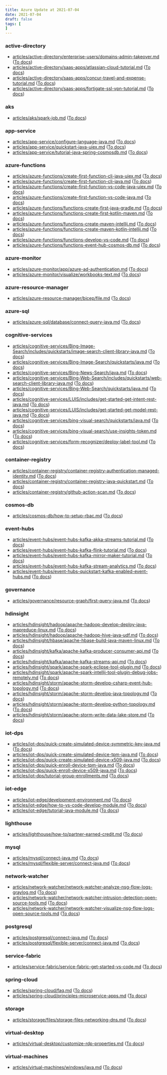 ```yaml
---
title: Azure Update at 2021-07-04
date: 2021-07-04
draft: false
tags: [
]
---
```


### active-directory
- [articles/active-directory/enterprise-users/domains-admin-takeover.md](https://github.com/MicrosoftDocs/azure-docs/compare/285d5c4..d90cb31#diff-f3b9dbf655f475ab0985830b6bf90b45e6a6790ba32527fea51522a1d7f382ea) ([To docs](https://docs.microsoft.com/en-us/azure/active-directory/enterprise-users/domains-admin-takeover?WT.mc_id=AZ-MVP-5003408))
- [articles/active-directory/saas-apps/atlassian-cloud-tutorial.md](https://github.com/MicrosoftDocs/azure-docs/compare/285d5c4..d90cb31#diff-ade1251baf644aad0da2a66fb0537079ff335e034ebb03e35acbef8a3f83716e) ([To docs](https://docs.microsoft.com/en-us/azure/active-directory/saas-apps/atlassian-cloud-tutorial?WT.mc_id=AZ-MVP-5003408))
- [articles/active-directory/saas-apps/concur-travel-and-expense-tutorial.md](https://github.com/MicrosoftDocs/azure-docs/compare/285d5c4..d90cb31#diff-91e9b4c3eeef82fb5154cf09380e0d0733c0847cb60641b35acc9c78d25426da) ([To docs](https://docs.microsoft.com/en-us/azure/active-directory/saas-apps/concur-travel-and-expense-tutorial?WT.mc_id=AZ-MVP-5003408))
- [articles/active-directory/saas-apps/fortigate-ssl-vpn-tutorial.md](https://github.com/MicrosoftDocs/azure-docs/compare/285d5c4..d90cb31#diff-d090a5209b19f965b9e289d647158b6a1e39db1b6d20bf9f991c6d5fa168d8b9) ([To docs](https://docs.microsoft.com/en-us/azure/active-directory/saas-apps/fortigate-ssl-vpn-tutorial?WT.mc_id=AZ-MVP-5003408))
    
### aks
- [articles/aks/spark-job.md](https://github.com/MicrosoftDocs/azure-docs/compare/285d5c4..d90cb31#diff-86336cadc35e2b4bbdc73abb0e7e1b5987871f50c8a82583b8d6f4a7ba060ad3) ([To docs](https://docs.microsoft.com/en-us/azure/aks/spark-job?WT.mc_id=AZ-MVP-5003408))
    
### app-service
- [articles/app-service/configure-language-java.md](https://github.com/MicrosoftDocs/azure-docs/compare/285d5c4..d90cb31#diff-d4fedd94938f8306ed0e3ad5da8e03a871a9b3f49823282ac865d3ee6069ef8a) ([To docs](https://docs.microsoft.com/en-us/azure/app-service/configure-language-java?WT.mc_id=AZ-MVP-5003408))
- [articles/app-service/quickstart-java-uiex.md](https://github.com/MicrosoftDocs/azure-docs/compare/285d5c4..d90cb31#diff-04fd7d1be05bd9e727d2a41a7cd48695b4e555407bde5ffded5217925664a1ee) ([To docs](https://docs.microsoft.com/en-us/azure/app-service/quickstart-java-uiex?WT.mc_id=AZ-MVP-5003408))
- [articles/app-service/tutorial-java-spring-cosmosdb.md](https://github.com/MicrosoftDocs/azure-docs/compare/285d5c4..d90cb31#diff-441f98b706d3ba903950f37161c9700f89e4b0fa1973c9b15aa10f743dd7fc72) ([To docs](https://docs.microsoft.com/en-us/azure/app-service/tutorial-java-spring-cosmosdb?WT.mc_id=AZ-MVP-5003408))
    
### azure-functions
- [articles/azure-functions/create-first-function-cli-java-uiex.md](https://github.com/MicrosoftDocs/azure-docs/compare/285d5c4..d90cb31#diff-216054cef678ce4023efd9d3078379b1625c9d0106ca8b9c6b96705a55bddd6e) ([To docs](https://docs.microsoft.com/en-us/azure/azure-functions/create-first-function-cli-java-uiex?WT.mc_id=AZ-MVP-5003408))
- [articles/azure-functions/create-first-function-cli-java.md](https://github.com/MicrosoftDocs/azure-docs/compare/285d5c4..d90cb31#diff-b00bc21a5c174c3cb947c7665f3b209593a6bd6bb898c668aa024678257863df) ([To docs](https://docs.microsoft.com/en-us/azure/azure-functions/create-first-function-cli-java?WT.mc_id=AZ-MVP-5003408))
- [articles/azure-functions/create-first-function-vs-code-java-uiex.md](https://github.com/MicrosoftDocs/azure-docs/compare/285d5c4..d90cb31#diff-7d1ca8a6414126be30d92be5a73f4c2307d9bc2b51d209781fca18e7a5bba691) ([To docs](https://docs.microsoft.com/en-us/azure/azure-functions/create-first-function-vs-code-java-uiex?WT.mc_id=AZ-MVP-5003408))
- [articles/azure-functions/create-first-function-vs-code-java.md](https://github.com/MicrosoftDocs/azure-docs/compare/285d5c4..d90cb31#diff-5d4ef3bb1d2be184f9484001b38aa8666c540be524afbcb98e4078dd33e968ad) ([To docs](https://docs.microsoft.com/en-us/azure/azure-functions/create-first-function-vs-code-java?WT.mc_id=AZ-MVP-5003408))
- [articles/azure-functions/functions-create-first-java-gradle.md](https://github.com/MicrosoftDocs/azure-docs/compare/285d5c4..d90cb31#diff-3afbeb6566c995b8f281f5d217881c4752301fb35048196715397dffb2b2a37f) ([To docs](https://docs.microsoft.com/en-us/azure/azure-functions/functions-create-first-java-gradle?WT.mc_id=AZ-MVP-5003408))
- [articles/azure-functions/functions-create-first-kotlin-maven.md](https://github.com/MicrosoftDocs/azure-docs/compare/285d5c4..d90cb31#diff-3cf07f481ab146adca8317a8f20933fef1fbf51c94cf97474d02de723934ea13) ([To docs](https://docs.microsoft.com/en-us/azure/azure-functions/functions-create-first-kotlin-maven?WT.mc_id=AZ-MVP-5003408))
- [articles/azure-functions/functions-create-maven-intellij.md](https://github.com/MicrosoftDocs/azure-docs/compare/285d5c4..d90cb31#diff-4da503c118b50f6eef80a813f4238fe3fbc11028f1b55d4af811550fb28305a3) ([To docs](https://docs.microsoft.com/en-us/azure/azure-functions/functions-create-maven-intellij?WT.mc_id=AZ-MVP-5003408))
- [articles/azure-functions/functions-create-maven-kotlin-intellij.md](https://github.com/MicrosoftDocs/azure-docs/compare/285d5c4..d90cb31#diff-f6469ef3d1d75120a5fea577f9efaf4bb2835f8de60f5af9e850fb1180d13754) ([To docs](https://docs.microsoft.com/en-us/azure/azure-functions/functions-create-maven-kotlin-intellij?WT.mc_id=AZ-MVP-5003408))
- [articles/azure-functions/functions-develop-vs-code.md](https://github.com/MicrosoftDocs/azure-docs/compare/285d5c4..d90cb31#diff-6deedc63b3acc2e5a91e580f861cf8c6753fe3608cf9b9950ea223f742680376) ([To docs](https://docs.microsoft.com/en-us/azure/azure-functions/functions-develop-vs-code?WT.mc_id=AZ-MVP-5003408))
- [articles/azure-functions/functions-event-hub-cosmos-db.md](https://github.com/MicrosoftDocs/azure-docs/compare/285d5c4..d90cb31#diff-6d2ceea79af2e6ee93915bb6e1b3a746a408d261b0e20a87f9d0fd6a364be4f8) ([To docs](https://docs.microsoft.com/en-us/azure/azure-functions/functions-event-hub-cosmos-db?WT.mc_id=AZ-MVP-5003408))
    
### azure-monitor
- [articles/azure-monitor/app/azure-ad-authentication.md](https://github.com/MicrosoftDocs/azure-docs/compare/285d5c4..d90cb31#diff-255f9915ac7b6511b01abee8cbfcf38ecc892870b9199fe9d2026c307ff7ffa7) ([To docs](https://docs.microsoft.com/en-us/azure/azure-monitor/app/azure-ad-authentication?WT.mc_id=AZ-MVP-5003408))
- [articles/azure-monitor/visualize/workbooks-text.md](https://github.com/MicrosoftDocs/azure-docs/compare/285d5c4..d90cb31#diff-da904a56f8b4f7fb08fd397eda097ab19282fa7ac9ebe19c51e4cf57e81a3737) ([To docs](https://docs.microsoft.com/en-us/azure/azure-monitor/visualize/workbooks-text?WT.mc_id=AZ-MVP-5003408))
    
### azure-resource-manager
- [articles/azure-resource-manager/bicep/file.md](https://github.com/MicrosoftDocs/azure-docs/compare/285d5c4..d90cb31#diff-167620d3bddf718a9922ad86db277e13e5ec837acfd0a935f78a3c0e3a68b23c) ([To docs](https://docs.microsoft.com/en-us/azure/azure-resource-manager/bicep/file?WT.mc_id=AZ-MVP-5003408))
    
### azure-sql
- [articles/azure-sql/database/connect-query-java.md](https://github.com/MicrosoftDocs/azure-docs/compare/285d5c4..d90cb31#diff-2eb45106de8d9786ae20987a030be9a71dec034d1456569ada453205a3a69346) ([To docs](https://docs.microsoft.com/en-us/azure/azure-sql/database/connect-query-java?WT.mc_id=AZ-MVP-5003408))
    
### cognitive-services
- [articles/cognitive-services/Bing-Image-Search/includes/quickstarts/image-search-client-library-java.md](https://github.com/MicrosoftDocs/azure-docs/compare/285d5c4..d90cb31#diff-9b83413a3377135a9c7d2906b8d775817949be46898506561a25edec8254151c) ([To docs](https://docs.microsoft.com/en-us/azure/cognitive-services/Bing-Image-Search/includes/quickstarts/image-search-client-library-java?WT.mc_id=AZ-MVP-5003408))
- [articles/cognitive-services/Bing-Image-Search/quickstarts/java.md](https://github.com/MicrosoftDocs/azure-docs/compare/285d5c4..d90cb31#diff-c131b6071ba88c22fe3bcfcabcbe23fdd437d0a6bbcfae94bf0162cd1ca1c363) ([To docs](https://docs.microsoft.com/en-us/azure/cognitive-services/Bing-Image-Search/quickstarts/java?WT.mc_id=AZ-MVP-5003408))
- [articles/cognitive-services/Bing-News-Search/java.md](https://github.com/MicrosoftDocs/azure-docs/compare/285d5c4..d90cb31#diff-8736dc8ce9b8a47f408ce995934d61441c92198dbaa4e2846fb9e135c90c70ad) ([To docs](https://docs.microsoft.com/en-us/azure/cognitive-services/Bing-News-Search/java?WT.mc_id=AZ-MVP-5003408))
- [articles/cognitive-services/Bing-Web-Search/includes/quickstarts/web-search-client-library-java.md](https://github.com/MicrosoftDocs/azure-docs/compare/285d5c4..d90cb31#diff-3587bc81fb019f416fbd1cb39133248e18a8cf29e65f283b2f75c836f4519348) ([To docs](https://docs.microsoft.com/en-us/azure/cognitive-services/Bing-Web-Search/includes/quickstarts/web-search-client-library-java?WT.mc_id=AZ-MVP-5003408))
- [articles/cognitive-services/Bing-Web-Search/quickstarts/java.md](https://github.com/MicrosoftDocs/azure-docs/compare/285d5c4..d90cb31#diff-b4c77c5a5942b0a66c4d5f64a2907bf64b112dc25e2570b429b38b4fde847d38) ([To docs](https://docs.microsoft.com/en-us/azure/cognitive-services/Bing-Web-Search/quickstarts/java?WT.mc_id=AZ-MVP-5003408))
- [articles/cognitive-services/LUIS/includes/get-started-get-intent-rest-java.md](https://github.com/MicrosoftDocs/azure-docs/compare/285d5c4..d90cb31#diff-69d467b5fe03f6e75342ef4222c2093f9c2a9105a8569cf3adddeceaef350a47) ([To docs](https://docs.microsoft.com/en-us/azure/cognitive-services/LUIS/includes/get-started-get-intent-rest-java?WT.mc_id=AZ-MVP-5003408))
- [articles/cognitive-services/LUIS/includes/get-started-get-model-rest-java.md](https://github.com/MicrosoftDocs/azure-docs/compare/285d5c4..d90cb31#diff-1a45ef503355de4cd9111caa5bae8306b665bede8c6890583d9f6de5320becb3) ([To docs](https://docs.microsoft.com/en-us/azure/cognitive-services/LUIS/includes/get-started-get-model-rest-java?WT.mc_id=AZ-MVP-5003408))
- [articles/cognitive-services/bing-visual-search/quickstarts/java.md](https://github.com/MicrosoftDocs/azure-docs/compare/285d5c4..d90cb31#diff-9e837047a63327be532b6781b369fd9a25c23732e9f08d1a0711df1f32eef21f) ([To docs](https://docs.microsoft.com/en-us/azure/cognitive-services/bing-visual-search/quickstarts/java?WT.mc_id=AZ-MVP-5003408))
- [articles/cognitive-services/bing-visual-search/use-insights-token.md](https://github.com/MicrosoftDocs/azure-docs/compare/285d5c4..d90cb31#diff-d8c494c7a21a03c6039a73e0b2ff25f8753dbb5b9df1ccd7f2127e9214ca8a04) ([To docs](https://docs.microsoft.com/en-us/azure/cognitive-services/bing-visual-search/use-insights-token?WT.mc_id=AZ-MVP-5003408))
- [articles/cognitive-services/form-recognizer/deploy-label-tool.md](https://github.com/MicrosoftDocs/azure-docs/compare/285d5c4..d90cb31#diff-f8d960cfbe3e7595f6ba6466d7d0d89f00ed46d3c0565e8660651e4840001f10) ([To docs](https://docs.microsoft.com/en-us/azure/cognitive-services/form-recognizer/deploy-label-tool?WT.mc_id=AZ-MVP-5003408))
    
### container-registry
- [articles/container-registry/container-registry-authentication-managed-identity.md](https://github.com/MicrosoftDocs/azure-docs/compare/285d5c4..d90cb31#diff-7a6d5c56419660d916d0d86295b78a2214c32dce8fb1779b0763bd906a83a01f) ([To docs](https://docs.microsoft.com/en-us/azure/container-registry/container-registry-authentication-managed-identity?WT.mc_id=AZ-MVP-5003408))
- [articles/container-registry/container-registry-java-quickstart.md](https://github.com/MicrosoftDocs/azure-docs/compare/285d5c4..d90cb31#diff-aa00122233b921d730855a836ac747dfa7aee86e1fa67264c54c6237465ed2ea) ([To docs](https://docs.microsoft.com/en-us/azure/container-registry/container-registry-java-quickstart?WT.mc_id=AZ-MVP-5003408))
- [articles/container-registry/github-action-scan.md](https://github.com/MicrosoftDocs/azure-docs/compare/285d5c4..d90cb31#diff-46e8c50b78286e80de9f4ce38fbae0ce10af1efd9fba206819316f940b1880ee) ([To docs](https://docs.microsoft.com/en-us/azure/container-registry/github-action-scan?WT.mc_id=AZ-MVP-5003408))
    
### cosmos-db
- [articles/cosmos-db/how-to-setup-rbac.md](https://github.com/MicrosoftDocs/azure-docs/compare/285d5c4..d90cb31#diff-d8232618488a69ebc1ddbd3614f9e710ef68a7def0b24598011390461acba9cc) ([To docs](https://docs.microsoft.com/en-us/azure/cosmos-db/how-to-setup-rbac?WT.mc_id=AZ-MVP-5003408))
    
### event-hubs
- [articles/event-hubs/event-hubs-kafka-akka-streams-tutorial.md](https://github.com/MicrosoftDocs/azure-docs/compare/285d5c4..d90cb31#diff-a4481906fcd92ec568c2c0536f9f95cfe29d6378f0d26ce499ccbcf3644514b6) ([To docs](https://docs.microsoft.com/en-us/azure/event-hubs/event-hubs-kafka-akka-streams-tutorial?WT.mc_id=AZ-MVP-5003408))
- [articles/event-hubs/event-hubs-kafka-flink-tutorial.md](https://github.com/MicrosoftDocs/azure-docs/compare/285d5c4..d90cb31#diff-db0818317a8af2e2d2b769407105703faa7df85eb964af6726c7c93a7285f8bf) ([To docs](https://docs.microsoft.com/en-us/azure/event-hubs/event-hubs-kafka-flink-tutorial?WT.mc_id=AZ-MVP-5003408))
- [articles/event-hubs/event-hubs-kafka-mirror-maker-tutorial.md](https://github.com/MicrosoftDocs/azure-docs/compare/285d5c4..d90cb31#diff-ac0a5bc855685141deae2e2953196443b90b357b868b12f3617f3ca355a8abce) ([To docs](https://docs.microsoft.com/en-us/azure/event-hubs/event-hubs-kafka-mirror-maker-tutorial?WT.mc_id=AZ-MVP-5003408))
- [articles/event-hubs/event-hubs-kafka-stream-analytics.md](https://github.com/MicrosoftDocs/azure-docs/compare/285d5c4..d90cb31#diff-328ac022e013cb435eab3073233d1ca5b225a27679ff31cc1ff1a88409fb00cd) ([To docs](https://docs.microsoft.com/en-us/azure/event-hubs/event-hubs-kafka-stream-analytics?WT.mc_id=AZ-MVP-5003408))
- [articles/event-hubs/event-hubs-quickstart-kafka-enabled-event-hubs.md](https://github.com/MicrosoftDocs/azure-docs/compare/285d5c4..d90cb31#diff-3ca51d5a9fc4d36a6c8cf5d38446bb79adec99531a9426a1bf608bf86bc724d7) ([To docs](https://docs.microsoft.com/en-us/azure/event-hubs/event-hubs-quickstart-kafka-enabled-event-hubs?WT.mc_id=AZ-MVP-5003408))
    
### governance
- [articles/governance/resource-graph/first-query-java.md](https://github.com/MicrosoftDocs/azure-docs/compare/285d5c4..d90cb31#diff-b5fc9a91e781586bcc9eb99572c27df1c71b5aed744d8bbb2f9a292a1e37f8d8) ([To docs](https://docs.microsoft.com/en-us/azure/governance/resource-graph/first-query-java?WT.mc_id=AZ-MVP-5003408))
    
### hdinsight
- [articles/hdinsight/hadoop/apache-hadoop-develop-deploy-java-mapreduce-linux.md](https://github.com/MicrosoftDocs/azure-docs/compare/285d5c4..d90cb31#diff-a7ea481568c0683b57a085141e62679a3ec9ada3633db84161503b2c703b5033) ([To docs](https://docs.microsoft.com/en-us/azure/hdinsight/hadoop/apache-hadoop-develop-deploy-java-mapreduce-linux?WT.mc_id=AZ-MVP-5003408))
- [articles/hdinsight/hadoop/apache-hadoop-hive-java-udf.md](https://github.com/MicrosoftDocs/azure-docs/compare/285d5c4..d90cb31#diff-21b1d65060c4b50ab4a7f01a8fa32d6cfceb406073518497ef49c3c3973112ce) ([To docs](https://docs.microsoft.com/en-us/azure/hdinsight/hadoop/apache-hadoop-hive-java-udf?WT.mc_id=AZ-MVP-5003408))
- [articles/hdinsight/hbase/apache-hbase-build-java-maven-linux.md](https://github.com/MicrosoftDocs/azure-docs/compare/285d5c4..d90cb31#diff-9de532e1726dfe9b2c6b1d4b4cf0315567a9ebe659f71150e6a1948bb717c6c0) ([To docs](https://docs.microsoft.com/en-us/azure/hdinsight/hbase/apache-hbase-build-java-maven-linux?WT.mc_id=AZ-MVP-5003408))
- [articles/hdinsight/kafka/apache-kafka-producer-consumer-api.md](https://github.com/MicrosoftDocs/azure-docs/compare/285d5c4..d90cb31#diff-2c9674741bb888b850d7e7c077d8c4ab850aadc3c6c16c0fea11d30c0cb902c7) ([To docs](https://docs.microsoft.com/en-us/azure/hdinsight/kafka/apache-kafka-producer-consumer-api?WT.mc_id=AZ-MVP-5003408))
- [articles/hdinsight/kafka/apache-kafka-streams-api.md](https://github.com/MicrosoftDocs/azure-docs/compare/285d5c4..d90cb31#diff-401419ad3e362af8639bb236bd301092716a682db921a774c97458f7fbbd7ecc) ([To docs](https://docs.microsoft.com/en-us/azure/hdinsight/kafka/apache-kafka-streams-api?WT.mc_id=AZ-MVP-5003408))
- [articles/hdinsight/spark/apache-spark-eclipse-tool-plugin.md](https://github.com/MicrosoftDocs/azure-docs/compare/285d5c4..d90cb31#diff-a87358e7499d37da2a7beb47c2332a98958029dcc06d544fb5ebcc5ff559eb27) ([To docs](https://docs.microsoft.com/en-us/azure/hdinsight/spark/apache-spark-eclipse-tool-plugin?WT.mc_id=AZ-MVP-5003408))
- [articles/hdinsight/spark/apache-spark-intellij-tool-plugin-debug-jobs-remotely.md](https://github.com/MicrosoftDocs/azure-docs/compare/285d5c4..d90cb31#diff-cb1946098d58f15623600cf5b54339a9496e335664a2edd7067e23817234edac) ([To docs](https://docs.microsoft.com/en-us/azure/hdinsight/spark/apache-spark-intellij-tool-plugin-debug-jobs-remotely?WT.mc_id=AZ-MVP-5003408))
- [articles/hdinsight/storm/apache-storm-develop-csharp-event-hub-topology.md](https://github.com/MicrosoftDocs/azure-docs/compare/285d5c4..d90cb31#diff-3d1696d3fe205b59154ac0c71faae98efb83e03790651b8cadabe9f983e1416f) ([To docs](https://docs.microsoft.com/en-us/azure/hdinsight/storm/apache-storm-develop-csharp-event-hub-topology?WT.mc_id=AZ-MVP-5003408))
- [articles/hdinsight/storm/apache-storm-develop-java-topology.md](https://github.com/MicrosoftDocs/azure-docs/compare/285d5c4..d90cb31#diff-bd5f093861a7e1cc6de63f5bb665a5f79866afa377b5f2d34287422d1898f519) ([To docs](https://docs.microsoft.com/en-us/azure/hdinsight/storm/apache-storm-develop-java-topology?WT.mc_id=AZ-MVP-5003408))
- [articles/hdinsight/storm/apache-storm-develop-python-topology.md](https://github.com/MicrosoftDocs/azure-docs/compare/285d5c4..d90cb31#diff-023988e6cafff4fd79eefe6e32ecc749d340ee0bd027030ee146155654756a4c) ([To docs](https://docs.microsoft.com/en-us/azure/hdinsight/storm/apache-storm-develop-python-topology?WT.mc_id=AZ-MVP-5003408))
- [articles/hdinsight/storm/apache-storm-write-data-lake-store.md](https://github.com/MicrosoftDocs/azure-docs/compare/285d5c4..d90cb31#diff-aabbaa5d9cdbbc12432853aa61650a5b4969c03ff419bd79461dc835414512a1) ([To docs](https://docs.microsoft.com/en-us/azure/hdinsight/storm/apache-storm-write-data-lake-store?WT.mc_id=AZ-MVP-5003408))
    
### iot-dps
- [articles/iot-dps/quick-create-simulated-device-symmetric-key-java.md](https://github.com/MicrosoftDocs/azure-docs/compare/285d5c4..d90cb31#diff-5443f85c185b7a607430bc698939e370c413eed236b39595d6ef2a92ff227424) ([To docs](https://docs.microsoft.com/en-us/azure/iot-dps/quick-create-simulated-device-symmetric-key-java?WT.mc_id=AZ-MVP-5003408))
- [articles/iot-dps/quick-create-simulated-device-tpm-java.md](https://github.com/MicrosoftDocs/azure-docs/compare/285d5c4..d90cb31#diff-baaf857b3b9a160643e8d1392136da8bfba4b46bf2a6120e4bf78a8c7c055b56) ([To docs](https://docs.microsoft.com/en-us/azure/iot-dps/quick-create-simulated-device-tpm-java?WT.mc_id=AZ-MVP-5003408))
- [articles/iot-dps/quick-create-simulated-device-x509-java.md](https://github.com/MicrosoftDocs/azure-docs/compare/285d5c4..d90cb31#diff-7227fa200bdf27408350f182a20285c7564a515e145e67c4e4bf534b98f91958) ([To docs](https://docs.microsoft.com/en-us/azure/iot-dps/quick-create-simulated-device-x509-java?WT.mc_id=AZ-MVP-5003408))
- [articles/iot-dps/quick-enroll-device-tpm-java.md](https://github.com/MicrosoftDocs/azure-docs/compare/285d5c4..d90cb31#diff-7615bdeac884f31ee10e4dcd3d3e2c403684622061d88fb74f7ef4edf2beabfe) ([To docs](https://docs.microsoft.com/en-us/azure/iot-dps/quick-enroll-device-tpm-java?WT.mc_id=AZ-MVP-5003408))
- [articles/iot-dps/quick-enroll-device-x509-java.md](https://github.com/MicrosoftDocs/azure-docs/compare/285d5c4..d90cb31#diff-afcb7b3f23e3ca0bc7e581ed954d2be0cb0963ba1c28f53b399f2722ab1beaf3) ([To docs](https://docs.microsoft.com/en-us/azure/iot-dps/quick-enroll-device-x509-java?WT.mc_id=AZ-MVP-5003408))
- [articles/iot-dps/tutorial-group-enrollments.md](https://github.com/MicrosoftDocs/azure-docs/compare/285d5c4..d90cb31#diff-0cc4c95be29d25e924b04f19cf6fbf656cafce40cd5d01d1826a0a1ff17e3c9b) ([To docs](https://docs.microsoft.com/en-us/azure/iot-dps/tutorial-group-enrollments?WT.mc_id=AZ-MVP-5003408))
    
### iot-edge
- [articles/iot-edge/development-environment.md](https://github.com/MicrosoftDocs/azure-docs/compare/285d5c4..d90cb31#diff-a954bfb11ca0f1a08f196aad70ddff567299dbb3dc17cf2bc138390e1e74a660) ([To docs](https://docs.microsoft.com/en-us/azure/iot-edge/development-environment?WT.mc_id=AZ-MVP-5003408))
- [articles/iot-edge/how-to-vs-code-develop-module.md](https://github.com/MicrosoftDocs/azure-docs/compare/285d5c4..d90cb31#diff-50553bac9ece57116c1b8f30fc1f8019ad0256fa62e579f32c3424a980a4e02e) ([To docs](https://docs.microsoft.com/en-us/azure/iot-edge/how-to-vs-code-develop-module?WT.mc_id=AZ-MVP-5003408))
- [articles/iot-edge/tutorial-java-module.md](https://github.com/MicrosoftDocs/azure-docs/compare/285d5c4..d90cb31#diff-52eb29e554acccfb8d53196cfa4577e2e3229e5f02fb8593486ef3b92b15c9c4) ([To docs](https://docs.microsoft.com/en-us/azure/iot-edge/tutorial-java-module?WT.mc_id=AZ-MVP-5003408))
    
### lighthouse
- [articles/lighthouse/how-to/partner-earned-credit.md](https://github.com/MicrosoftDocs/azure-docs/compare/285d5c4..d90cb31#diff-ea2ed6942bdad465e93a9c2238ff6d820456730aa4ee9a21d0bbf181dec7e7dc) ([To docs](https://docs.microsoft.com/en-us/azure/lighthouse/how-to/partner-earned-credit?WT.mc_id=AZ-MVP-5003408))
    
### mysql
- [articles/mysql/connect-java.md](https://github.com/MicrosoftDocs/azure-docs/compare/285d5c4..d90cb31#diff-31a523740f4f106e55a831ed18ae6c898a9a587d7b8e03871fba536e81523e2b) ([To docs](https://docs.microsoft.com/en-us/azure/mysql/connect-java?WT.mc_id=AZ-MVP-5003408))
- [articles/mysql/flexible-server/connect-java.md](https://github.com/MicrosoftDocs/azure-docs/compare/285d5c4..d90cb31#diff-ace1051896ea2072cd1e994792bace6eb63cc374fabace9f64523ec27e99ee04) ([To docs](https://docs.microsoft.com/en-us/azure/mysql/flexible-server/connect-java?WT.mc_id=AZ-MVP-5003408))
    
### network-watcher
- [articles/network-watcher/network-watcher-analyze-nsg-flow-logs-graylog.md](https://github.com/MicrosoftDocs/azure-docs/compare/285d5c4..d90cb31#diff-0f31f48453ac35044251c1bf4f69bbbad7ba2f47ff46ef24f3436b9eb3f01419) ([To docs](https://docs.microsoft.com/en-us/azure/network-watcher/network-watcher-analyze-nsg-flow-logs-graylog?WT.mc_id=AZ-MVP-5003408))
- [articles/network-watcher/network-watcher-intrusion-detection-open-source-tools.md](https://github.com/MicrosoftDocs/azure-docs/compare/285d5c4..d90cb31#diff-64ffd9c974b1080964b238e036f0073c1f972cdf41b230c197bbb178204800ed) ([To docs](https://docs.microsoft.com/en-us/azure/network-watcher/network-watcher-intrusion-detection-open-source-tools?WT.mc_id=AZ-MVP-5003408))
- [articles/network-watcher/network-watcher-visualize-nsg-flow-logs-open-source-tools.md](https://github.com/MicrosoftDocs/azure-docs/compare/285d5c4..d90cb31#diff-97d28cf7464f09e61f177db88f3a0c4ebdc6e07ca5aece2516f8ec6189a7f72f) ([To docs](https://docs.microsoft.com/en-us/azure/network-watcher/network-watcher-visualize-nsg-flow-logs-open-source-tools?WT.mc_id=AZ-MVP-5003408))
    
### postgresql
- [articles/postgresql/connect-java.md](https://github.com/MicrosoftDocs/azure-docs/compare/285d5c4..d90cb31#diff-4339f978a7c2b2363c85c022c317912f6722e58ed15241766218537d15f06ce6) ([To docs](https://docs.microsoft.com/en-us/azure/postgresql/connect-java?WT.mc_id=AZ-MVP-5003408))
- [articles/postgresql/flexible-server/connect-java.md](https://github.com/MicrosoftDocs/azure-docs/compare/285d5c4..d90cb31#diff-a3d7a2f08eda45e4098c9ca03824b38cfc6b8bfc3dc268d4a8c335453d2e9a0c) ([To docs](https://docs.microsoft.com/en-us/azure/postgresql/flexible-server/connect-java?WT.mc_id=AZ-MVP-5003408))
    
### service-fabric
- [articles/service-fabric/service-fabric-get-started-vs-code.md](https://github.com/MicrosoftDocs/azure-docs/compare/285d5c4..d90cb31#diff-0d095febbbbef156608251f3715d8c56e36051d2e331028bcdcd1e9a2c23e39b) ([To docs](https://docs.microsoft.com/en-us/azure/service-fabric/service-fabric-get-started-vs-code?WT.mc_id=AZ-MVP-5003408))
    
### spring-cloud
- [articles/spring-cloud/faq.md](https://github.com/MicrosoftDocs/azure-docs/compare/285d5c4..d90cb31#diff-7070a583298198fe85147a33a6472ff07fc2b96b708db151d821542ecf0fd430) ([To docs](https://docs.microsoft.com/en-us/azure/spring-cloud/faq?WT.mc_id=AZ-MVP-5003408))
- [articles/spring-cloud/principles-microservice-apps.md](https://github.com/MicrosoftDocs/azure-docs/compare/285d5c4..d90cb31#diff-6ae805744016d50309dae03f99239e9dbb9c36da409b373515dd23b5039b1c12) ([To docs](https://docs.microsoft.com/en-us/azure/spring-cloud/principles-microservice-apps?WT.mc_id=AZ-MVP-5003408))
    
### storage
- [articles/storage/files/storage-files-networking-dns.md](https://github.com/MicrosoftDocs/azure-docs/compare/285d5c4..d90cb31#diff-55b278169181905b60c5b45a7b7ceeafc74fc6be96dc80bdae7d20468603a544) ([To docs](https://docs.microsoft.com/en-us/azure/storage/files/storage-files-networking-dns?WT.mc_id=AZ-MVP-5003408))
    
### virtual-desktop
- [articles/virtual-desktop/customize-rdp-properties.md](https://github.com/MicrosoftDocs/azure-docs/compare/285d5c4..d90cb31#diff-3afc006bcd160119517370a65ec1c5ca27f1cdfb8433ac2927489b07ec0c0205) ([To docs](https://docs.microsoft.com/en-us/azure/virtual-desktop/customize-rdp-properties?WT.mc_id=AZ-MVP-5003408))
    
### virtual-machines
- [articles/virtual-machines/windows/java.md](https://github.com/MicrosoftDocs/azure-docs/compare/285d5c4..d90cb31#diff-68e1947056f277b9eb51cd146f2a77eb8ccd52c90795f36c2de654863e6ce2d8) ([To docs](https://docs.microsoft.com/en-us/azure/virtual-machines/windows/java?WT.mc_id=AZ-MVP-5003408))
    
